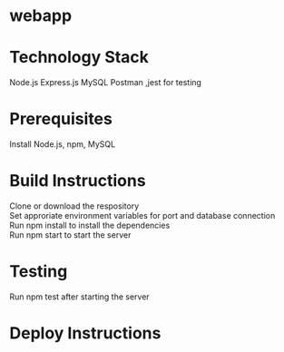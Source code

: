 # webapp
# Technology Stack
Node.js
Express.js
MySQL
Postman ,jest for testing
# Prerequisites
Install Node.js, npm, MySQL
# Build Instructions
Clone or download the respository <br />
Set approriate environment variables for port and database connection <br />
Run npm install to install the dependencies <br />
Run npm start to start the server <br />
# Testing
Run npm test after starting the server <br />
# Deploy Instructions



